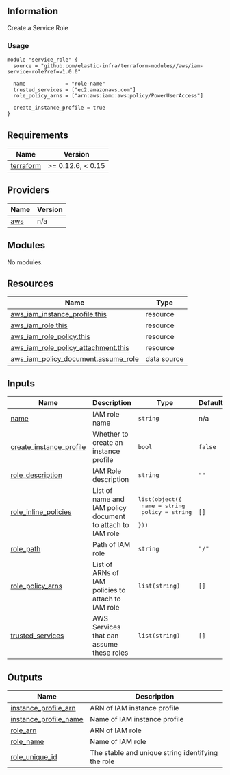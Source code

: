 <!-- BEGINNING OF PRE-COMMIT-TERRAFORM DOCS HOOK -->
## Information

Create a Service Role

### Usage

```hcl
module "service_role" {
  source = "github.com/elastic-infra/terraform-modules//aws/iam-service-role?ref=v1.0.0"

  name             = "role-name"
  trusted_services = ["ec2.amazonaws.com"]
  role_policy_arns = ["arn:aws:iam::aws:policy/PowerUserAccess"]

  create_instance_profile = true
}
```

## Requirements

| Name | Version |
|------|---------|
| <a name="requirement_terraform"></a> [terraform](#requirement\_terraform) | >= 0.12.6, < 0.15 |

## Providers

| Name | Version |
|------|---------|
| <a name="provider_aws"></a> [aws](#provider\_aws) | n/a |

## Modules

No modules.

## Resources

| Name | Type |
|------|------|
| [aws_iam_instance_profile.this](https://registry.terraform.io/providers/hashicorp/aws/latest/docs/resources/iam_instance_profile) | resource |
| [aws_iam_role.this](https://registry.terraform.io/providers/hashicorp/aws/latest/docs/resources/iam_role) | resource |
| [aws_iam_role_policy.this](https://registry.terraform.io/providers/hashicorp/aws/latest/docs/resources/iam_role_policy) | resource |
| [aws_iam_role_policy_attachment.this](https://registry.terraform.io/providers/hashicorp/aws/latest/docs/resources/iam_role_policy_attachment) | resource |
| [aws_iam_policy_document.assume_role](https://registry.terraform.io/providers/hashicorp/aws/latest/docs/data-sources/iam_policy_document) | data source |

## Inputs

| Name | Description | Type | Default | Required |
|------|-------------|------|---------|:--------:|
| <a name="input_name"></a> [name](#input\_name) | IAM role name | `string` | n/a | yes |
| <a name="input_create_instance_profile"></a> [create\_instance\_profile](#input\_create\_instance\_profile) | Whether to create an instance profile | `bool` | `false` | no |
| <a name="input_role_description"></a> [role\_description](#input\_role\_description) | IAM Role description | `string` | `""` | no |
| <a name="input_role_inline_policies"></a> [role\_inline\_policies](#input\_role\_inline\_policies) | List of name and IAM policy document to attach to IAM role | <pre>list(object({<br>    name   = string<br>    policy = string<br>  }))</pre> | `[]` | no |
| <a name="input_role_path"></a> [role\_path](#input\_role\_path) | Path of IAM role | `string` | `"/"` | no |
| <a name="input_role_policy_arns"></a> [role\_policy\_arns](#input\_role\_policy\_arns) | List of ARNs of IAM policies to attach to IAM role | `list(string)` | `[]` | no |
| <a name="input_trusted_services"></a> [trusted\_services](#input\_trusted\_services) | AWS Services that can assume these roles | `list(string)` | `[]` | no |

## Outputs

| Name | Description |
|------|-------------|
| <a name="output_instance_profile_arn"></a> [instance\_profile\_arn](#output\_instance\_profile\_arn) | ARN of IAM instance profile |
| <a name="output_instance_profile_name"></a> [instance\_profile\_name](#output\_instance\_profile\_name) | Name of IAM instance profile |
| <a name="output_role_arn"></a> [role\_arn](#output\_role\_arn) | ARN of IAM role |
| <a name="output_role_name"></a> [role\_name](#output\_role\_name) | Name of IAM role |
| <a name="output_role_unique_id"></a> [role\_unique\_id](#output\_role\_unique\_id) | The stable and unique string identifying the role |

<!-- END OF PRE-COMMIT-TERRAFORM DOCS HOOK -->

